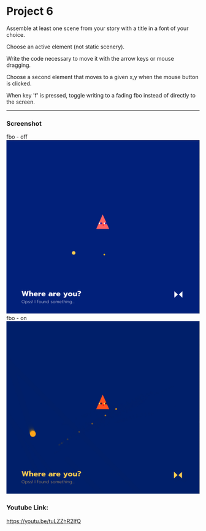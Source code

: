 # Project 6

Assemble at least one scene from your story with a title in a font of your choice.

Choose an active element (not static scenery).

Write the code necessary to move it with the arrow keys or mouse dragging.

Choose a second element that moves to a given x,y when the mouse button is clicked.

When key 'f' is pressed, toggle writing to a fading fbo instead of directly to the screen.
___________
### Screenshot
fbo - off
![load img1](imgs/img-01.jpg)
fbo - on
![load img2](imgs/img-02.jpg)

### Youtube Link:
https://youtu.be/tuLZZhR2IfQ
